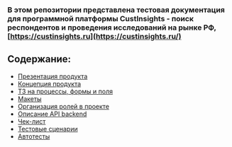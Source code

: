 ### В этом репозитории представлена тестовая документация для программной платформы CustInsights - поиск респондентов и проведения исследований на рынке РФ, [https://custinsights.ru](https://custinsights.ru/)

Содержание:
-----------
- [Презентация продукта](https://github.com/rrazumeev/custinsights/blob/main/%D0%9F%D1%80%D0%B5%D0%B7%D0%B5%D0%BD%D1%82%D0%B0%D1%86%D0%B8%D1%8F%20%D0%BF%D1%80%D0%BE%D0%B4%D1%83%D0%BA%D1%82%D0%B0/User%20Research_Project%20Presentation.pdf)
- [Концепция продукта](https://rik-projects.notion.site/b90f489ee24d4f42bafd96f4fb93304b)
- [ТЗ на процессы, формы и поля](https://miro.com/app/board/uXjVMlw2x_Q=/?share_link_id=869890018235)
- [Макеты](https://www.figma.com/file/EBzdQLmQJuFuLJmgrpTrG7/User-Research-Platform?node-id=90%3A7781&mode=dev)
- [Организация ролей в проекте](https://miro.com/app/board/uXjVM7Yoibg=/?share_link_id=569409077500)
- [Описание API backend](https://api.custinsights.ru/)
- [Чек-лист](https://github.com/rrazumeev/custinsights/tree/main/%D0%A7%D0%B5%D0%BA-%D0%BB%D0%B8%D1%81%D1%82)
- [Тестовые сценарии](https://github.com/rrazumeev/custinsights/tree/main/%D0%A2%D0%B5%D1%81%D1%82%D0%BE%D0%B2%D1%8B%D0%B5%20%D1%81%D1%86%D0%B5%D0%BD%D0%B0%D1%80%D0%B8%D0%B8)
- [Автотесты]()